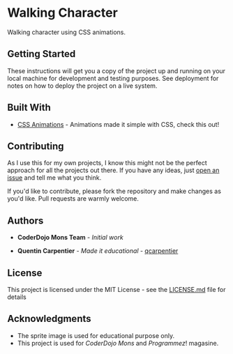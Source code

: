 # Walking Character

Walking character using CSS animations.

## Getting Started

These instructions will get you a copy of the project up and running on your local machine for development and testing purposes. See deployment for notes on how to deploy the project on a live system.

## Built With

* [CSS Animations](https://developer.mozilla.org/en-US/docs/Web/CSS/CSS_Animations/Using_CSS_animations) - Animations made it simple with CSS, check this out!

## Contributing

As I use this for my own projects, I know this might not be the perfect approach
for all the projects out there. If you have any ideas, just
[open an issue](https://github.com/qcarpentier/walking-character/issues/new) and tell me what you think.

If you'd like to contribute, please fork the repository and make changes as
you'd like. Pull requests are warmly welcome.

## Authors

* **CoderDojo Mons Team** - *Initial work*

* **Quentin Carpentier** - *Made it educational* - [qcarpentier](https://github.com/qcarpentier)

## License

This project is licensed under the MIT License - see the [LICENSE.md](LICENSE.md) file for details

## Acknowledgments

* The sprite image is used for educational purpose only.
* This project is used for _CoderDojo Mons_ and _Programmez_! magasine.
